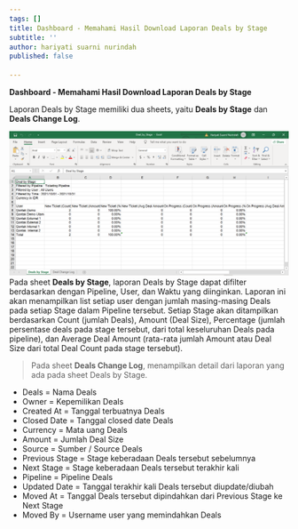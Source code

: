```yaml
---
tags: []
title: Dashboard - Memahami Hasil Download Laporan Deals by Stage
subtitle: ''
author: hariyati suarni nurindah
published: false

---
```

**Dashboard - Memahami Hasil Download Laporan Deals by Stage**

Laporan Deals by Stage memiliki dua sheets, yaitu **Deals by Stage** dan **Deals Change Log**.

![](/uploads/source2.PNG)Pada sheet **Deals by Stage**, laporan Deals by Stage dapat difilter berdasarkan dengan Pipeline, User, dan Waktu yang diinginkan. Laporan ini akan menampilkan list setiap user dengan jumlah masing-masing Deals pada setiap Stage dalam Pipeline tersebut. Setiap Stage akan ditampilkan berdasarkan Count (jumlah Deals), Amount (Deal Size), Percentage (jumlah persentase deals pada stage tersebut, dari total keseluruhan Deals pada pipeline), dan Average Deal Amount (rata-rata jumlah Amount atau Deal Size dari total Deal Count pada stage tersebut).

> Pada sheet **Deals Change Log**, menampilkan detail dari laporan yang ada pada sheet Deals by Stage.

* Deals = Nama Deals
* Owner = Kepemilikan Deals
* Created At = Tanggal terbuatnya Deals
* Closed Date = Tanggal closed date Deals
* Currency = Mata uang Deals
* Amount = Jumlah Deal Size
* Source = Sumber / Source Deals
* Previous Stage = Stage keberadaan Deals tersebut sebelumnya
* Next Stage = Stage keberadaan Deals tersebut terakhir kali
* Pipeline = Pipeline Deals
* Updated Date = Tanggal terakhir kali Deals tersebut diupdate/diubah
* Moved At = Tanggal Deals tersebut dipindahkan dari Previous Stage ke Next Stage
* Moved By = Username user yang memindahkan Deals